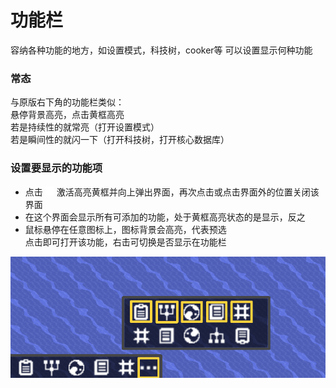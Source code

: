 # 功能栏
容纳各种功能的地方，如设置模式，科技树，cooker等
可以设置显示何种功能
### 常态
与原版右下角的功能栏类似：  
悬停背景高亮，点击黄框高亮  
若是持续性的就常亮（打开设置模式）  
若是瞬间性的就闪一下（打开科技树，打开核心数据库）
### 设置要显示的功能项
- 点击 ![alt text](图/rename.png) 激活高亮黄框并向上弹出界面，再次点击或点击界面外的位置关闭该界面
- 在这个界面会显示所有可添加的功能，处于黄框高亮状态的是显示，反之
- 鼠标悬停在任意图标上，图标背景会高亮，代表预选  
点击即可打开该功能，右击可切换是否显示在功能栏  

![alt text](图/功能栏设置.png)